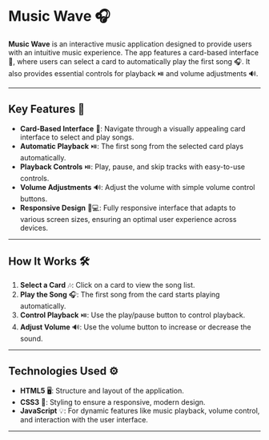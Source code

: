 # Music Wave 🎧

**Music Wave** is an interactive music application designed to provide users with an intuitive music experience. The app features a card-based interface 🎵, where users can select a card to automatically play the first song 🎧. It also provides essential controls for playback ⏯️ and volume adjustments 🔊.

---

## Key Features 🔑

- **Card-Based Interface** 🎵: Navigate through a visually appealing card interface to select and play songs.
- **Automatic Playback** ⏯️: The first song from the selected card plays automatically.
- **Playback Controls** ⏯️: Play, pause, and skip tracks with easy-to-use controls.
- **Volume Adjustments** 🔊: Adjust the volume with simple volume control buttons.
- **Responsive Design** 📱💻: Fully responsive interface that adapts to various screen sizes, ensuring an optimal user experience across devices.

---

## How It Works 🛠️

1. **Select a Card** 🎶: Click on a card to view the song list.
2. **Play the Song** 🎧: The first song from the card starts playing automatically.
3. **Control Playback** ⏯️: Use the play/pause button to control playback.
4. **Adjust Volume** 🔊: Use the volume button to increase or decrease the sound.

---

## Technologies Used ⚙️

- **HTML5** 🖥️: Structure and layout of the application.
- **CSS3** 🎨: Styling to ensure a responsive, modern design.
- **JavaScript** 💡: For dynamic features like music playback, volume control, and interaction with the user interface.

---
